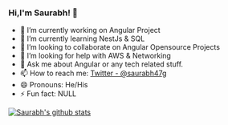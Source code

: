 ### Hi,I'm Saurabh! 👋

- 🔭 I’m currently working on Angular Project
- 🌱 I’m currently learning NestJs & SQL
- 👯 I’m looking to collaborate on Angular Opensource Projects
- 🤔 I’m looking for help with AWS & Networking
- 💬 Ask me about Angular or any tech related stuff.
- 📫 How to reach me: [Twitter - @saurabh47g](https://twitter.com/saurabh47g)
- 😄 Pronouns: He/His
- ⚡ Fun fact: NULL

[![Saurabh's github stats](https://github-readme-stats.vercel.app/api?username=saurabh47)](https://github.com/anuraghazra/github-readme-stats)
